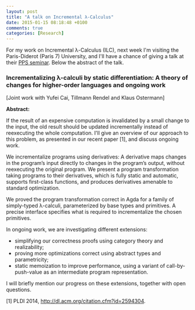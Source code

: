 ```yaml
---
layout: post
title: "A talk on Incremental λ-Calculus"
date: 2015-01-15 08:18:48 +0100
comments: true
categories: [Research]
---
```


For my work on Incremental λ-Calculus (ILC), next week I'm visiting the
Paris-Diderot (Paris 7) University, and I'll have a chance of giving a talk at
their [PPS seminar](http://www.pps.univ-paris-diderot.fr/seminaire/). Below the abstract of the talk.

### Incrementalizing λ-calculi by static differentiation: A theory of changes for higher-order languages and ongoing work

\[Joint work with Yufei Cai, Tillmann Rendel and Klaus Ostermann\]

**Abstract:**

If the result of an expensive computation is invalidated by a small change to the input, the old result should be updated incrementally instead of reexecuting the whole computation.
I'll give an overview of our approach to this problem, as presented in our recent paper [1], and discuss ongoing work.

We incrementalize programs using derivatives: A derivative maps changes in the program’s input directly to changes in the program’s output, without reexecuting the original program. We present a program transformation taking programs to their derivatives, which is fully static and automatic, supports first-class functions, and produces derivatives amenable to standard optimization.

We proved the program transformation correct in Agda for a family of simply-typed λ-calculi, parameterized by base types and primitives. A precise interface specifies what is required to incrementalize the chosen primitives.

In ongoing work, we are investigating different extensions:

- simplifying our correctness proofs using category theory and realizability;
- proving more optimizations correct using abstract types and parametricity;
- static memoization to improve performance, using a variant of call-by-push-value as an intermediate program representation.

I will briefly mention our progress on these extensions, together with open questions.

[1] PLDI 2014, <http://dl.acm.org/citation.cfm?id=2594304>.
